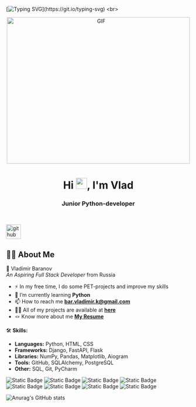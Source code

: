 [![Typing SVG](https://readme-typing-svg.herokuapp.com?size=24&width=600&lines=Welcome+To+Vladimir+Baranov's+Github+Profile..)](https://git.io/typing-svg)
<br> 
<p align="center">
<img align="center" alt="GIF" src="https://media.giphy.com/media/rvjRyn3dLSj8dqhKuv/giphy.gif?cid=ecf05e47ho2o533nlyt4dezb0ajt5ed1n4g9haovycxj6zko&ep=v1_gifs_search&rid=giphy.gif&ct=g" width="500" height="400" />
</p>
<h1 align="center">Hi <img src="https://raw.githubusercontent.com/MartinHeinz/MartinHeinz/master/wave.gif" width="30px">, I'm Vlad</h1>
<h3 align="center">Junior Python-developer</h3>
<br>

[<img src='https://cdn.jsdelivr.net/npm/simple-icons@3.0.1/icons/github.svg' alt='github' height='40'>](https://github.com/0101Programmer)

## 🙋‍♂️ About Me
🚀 Vladimir Baranov  
*An Aspiring Full Stack Developer* from Russia

- :zap: In my free time, I do some PET-projects and improve my skills 
- 🌱 I’m currently learning **Python**
- 📫 How to reach me **bar.vladimir.k@gmail.com**
- 👨‍💻 All of my projects are available at **[here](https://gist.github.com/0101Programmer)**
- 🪢 Know more about me **[My Resume](https://hh.ru/resume/f60e7d32ff0e6375cd0039ed1f6b65316f6736)**

🛠️ **Skills:**
- **Languages:** Python, HTML, CSS
- **Frameworks:** Django, FastAPI, Flask
- **Libraries:** NumPy, Pandas, Matplotlib, Aiogram
- **Tools:** GitHub, SQLAlchemy, PostgreSQL
- **Other:** SQL, Git, PyCharm

![Static Badge](https://img.shields.io/badge/py-python-yellow?logo=python)
<img alt="Static Badge" src="https://img.shields.io/badge/PyCharm-yellow?logo=pycharm&logoColor=black">
<img alt="Static Badge" src="https://img.shields.io/badge/sq-light-navy?logo=sqlite&labelColor=blue">
<img alt="Static Badge" src="https://img.shields.io/badge/GitHub-black?logo=github">
<img alt="Static Badge" src="https://img.shields.io/badge/DBeaver-382923?logo=dbeaver">
<img alt="Static Badge" src="https://img.shields.io/badge/python-django?logo=django&labelColor=%23092E20&color=%233776AB">
<img alt="Static Badge" src="https://img.shields.io/badge/Flask-black?logo=flask">
<img alt="Static Badge" src="https://img.shields.io/badge/FastAPI-%23009688?logo=fastapi&labelColor=white">

![Anurag's GitHub stats](https://github-readme-stats.vercel.app/api?username=0101Programmer&show_icons=true&theme=radical)

